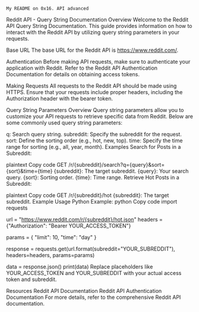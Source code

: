 
	My README on 0x16. API advanced
Reddit API - Query String Documentation
Overview
Welcome to the Reddit API Query String Documentation. This guide provides information on how to interact with the Reddit API by utilizing query string parameters in your requests.

Base URL
The base URL for the Reddit API is https://www.reddit.com/.

Authentication
Before making API requests, make sure to authenticate your application with Reddit. Refer to the Reddit API Authentication Documentation for details on obtaining access tokens.

Making Requests
All requests to the Reddit API should be made using HTTPS. Ensure that your requests include proper headers, including the Authorization header with the bearer token.

Query String Parameters
Overview
Query string parameters allow you to customize your API requests to retrieve specific data from Reddit. Below are some commonly used query string parameters:

q: Search query string.
subreddit: Specify the subreddit for the request.
sort: Define the sorting order (e.g., hot, new, top).
time: Specify the time range for sorting (e.g., all, year, month).
Examples
Search for Posts in a Subreddit:

plaintext
Copy code
GET /r/{subreddit}/search?q={query}&sort={sort}&time={time}
{subreddit}: The target subreddit.
{query}: Your search query.
{sort}: Sorting order.
{time}: Time range.
Retrieve Hot Posts in a Subreddit:

plaintext
Copy code
GET /r/{subreddit}/hot
{subreddit}: The target subreddit.
Example Usage
Python Example:
python
Copy code
import requests

url = "https://www.reddit.com/r/{subreddit}/hot.json"
headers = {"Authorization": "Bearer YOUR_ACCESS_TOKEN"}

params = {
    "limit": 10,
    "time": "day"
}

response = requests.get(url.format(subreddit="YOUR_SUBREDDIT"), headers=headers, params=params)

data = response.json()
print(data)
Replace placeholders like YOUR_ACCESS_TOKEN and YOUR_SUBREDDIT with your actual access token and subreddit.

Resources
Reddit API Documentation
Reddit API Authentication Documentation
For more details, refer to the comprehensive Reddit API documentation.


